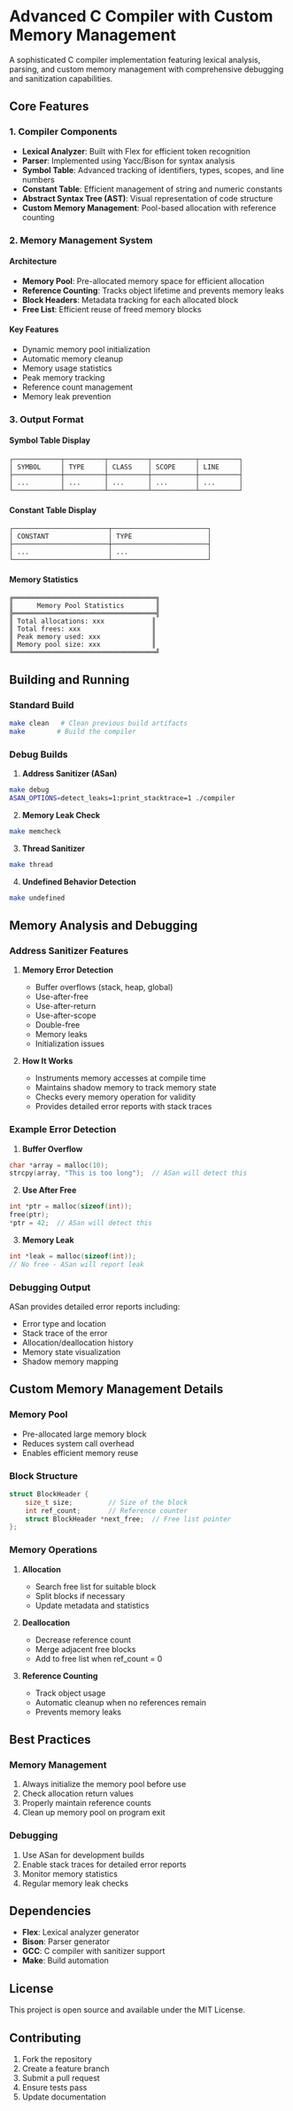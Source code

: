 # Advanced C Compiler with Custom Memory Management

A sophisticated C compiler implementation featuring lexical analysis, parsing, and custom memory management with comprehensive debugging and sanitization capabilities.

## Core Features

### 1. Compiler Components
- **Lexical Analyzer**: Built with Flex for efficient token recognition
- **Parser**: Implemented using Yacc/Bison for syntax analysis
- **Symbol Table**: Advanced tracking of identifiers, types, scopes, and line numbers
- **Constant Table**: Efficient management of string and numeric constants
- **Abstract Syntax Tree (AST)**: Visual representation of code structure
- **Custom Memory Management**: Pool-based allocation with reference counting

### 2. Memory Management System

#### Architecture
- **Memory Pool**: Pre-allocated memory space for efficient allocation
- **Reference Counting**: Tracks object lifetime and prevents memory leaks
- **Block Headers**: Metadata tracking for each allocated block
- **Free List**: Efficient reuse of freed memory blocks

#### Key Features
- Dynamic memory pool initialization
- Automatic memory cleanup
- Memory usage statistics
- Peak memory tracking
- Reference count management
- Memory leak prevention

### 3. Output Format

#### Symbol Table Display
```
┌────────────┬──────────┬──────────┬───────────┬──────────┐
│ SYMBOL     │ TYPE     │ CLASS    │ SCOPE     │ LINE     │
├────────────┼──────────┼──────────┼───────────┼──────────┤
│ ...        │ ...      │ ...      │ ...       │ ...      │
└────────────┴──────────┴──────────┴───────────┴──────────┘
```

#### Constant Table Display
```
┌────────────────────────┬────────────────────────┐
│ CONSTANT               │ TYPE                   │
├────────────────────────┼────────────────────────┤
│ ...                    │ ...                    │
└────────────────────────┴────────────────────────┘
```

#### Memory Statistics
```
╔════════════════════════════════════╗
║      Memory Pool Statistics        ║
╠════════════════════════════════════╣
║ Total allocations: xxx            ║
║ Total frees: xxx                  ║
║ Peak memory used: xxx             ║
║ Memory pool size: xxx             ║
╚════════════════════════════════════╝
```

## Building and Running

### Standard Build
```bash
make clean   # Clean previous build artifacts
make        # Build the compiler
```

### Debug Builds

1. **Address Sanitizer (ASan)**
```bash
make debug
ASAN_OPTIONS=detect_leaks=1:print_stacktrace=1 ./compiler
```

2. **Memory Leak Check**
```bash
make memcheck
```

3. **Thread Sanitizer**
```bash
make thread
```

4. **Undefined Behavior Detection**
```bash
make undefined
```

## Memory Analysis and Debugging

### Address Sanitizer Features

1. **Memory Error Detection**
   - Buffer overflows (stack, heap, global)
   - Use-after-free
   - Use-after-return
   - Use-after-scope
   - Double-free
   - Memory leaks
   - Initialization issues

2. **How It Works**
   - Instruments memory accesses at compile time
   - Maintains shadow memory to track memory state
   - Checks every memory operation for validity
   - Provides detailed error reports with stack traces

### Example Error Detection

1. **Buffer Overflow**
```c
char *array = malloc(10);
strcpy(array, "This is too long");  // ASan will detect this
```

2. **Use After Free**
```c
int *ptr = malloc(sizeof(int));
free(ptr);
*ptr = 42;  // ASan will detect this
```

3. **Memory Leak**
```c
int *leak = malloc(sizeof(int));
// No free - ASan will report leak
```

### Debugging Output

ASan provides detailed error reports including:
- Error type and location
- Stack trace of the error
- Allocation/deallocation history
- Memory state visualization
- Shadow memory mapping

## Custom Memory Management Details

### Memory Pool
- Pre-allocated large memory block
- Reduces system call overhead
- Enables efficient memory reuse

### Block Structure
```c
struct BlockHeader {
    size_t size;         // Size of the block
    int ref_count;       // Reference counter
    struct BlockHeader *next_free;  // Free list pointer
};
```

### Memory Operations
1. **Allocation**
   - Search free list for suitable block
   - Split blocks if necessary
   - Update metadata and statistics

2. **Deallocation**
   - Decrease reference count
   - Merge adjacent free blocks
   - Add to free list when ref_count = 0

3. **Reference Counting**
   - Track object usage
   - Automatic cleanup when no references remain
   - Prevents memory leaks

## Best Practices

### Memory Management
1. Always initialize the memory pool before use
2. Check allocation return values
3. Properly maintain reference counts
4. Clean up memory pool on program exit

### Debugging
1. Use ASan for development builds
2. Enable stack traces for detailed error reports
3. Monitor memory statistics
4. Regular memory leak checks

## Dependencies

- **Flex**: Lexical analyzer generator
- **Bison**: Parser generator
- **GCC**: C compiler with sanitizer support
- **Make**: Build automation

## License

This project is open source and available under the MIT License.

## Contributing

1. Fork the repository
2. Create a feature branch
3. Submit a pull request
4. Ensure tests pass
5. Update documentation
